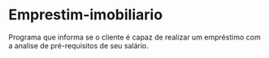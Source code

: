 # Emprestim-imobiliario
Programa que informa se o cliente é capaz de realizar um empréstimo com a analise de pré-requisitos de seu salário.
